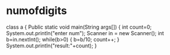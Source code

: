 # numofdigits
class a
{
Public static void main(String args[])
{
int count=0;
System.out.println("enter num");
Scanner in = new Scanner();
int b=in.nextInt();
while(b>0)
{
b=b/10;
count++;
}
System.out.println("result:"+count);
}
